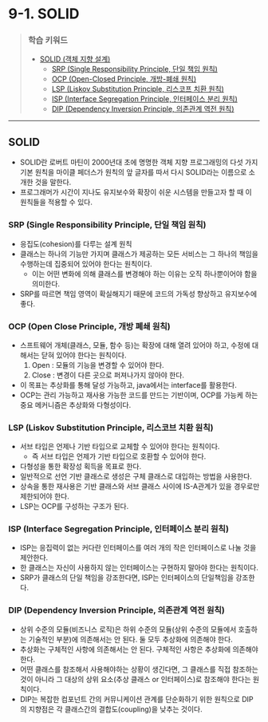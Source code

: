 # 9-1. SOLID

> ### 학습 키워드
>
> * [SOLID (객체 지향 설계)](9-1.-solid.md#solid)
>   * [SRP (Single Responsibility Principle, 단일 책임 원칙)](9-1.-solid.md#srp-single-responsibility-principle)
>   * [OCP (Open-Closed Principle, 개방-폐쇄 원칙)](9-1.-solid.md#ocp-open-close-principle)
>   * [LSP (Liskov Substitution Principle, 리스코프 치환 원칙)](9-1.-solid.md#8ee6)
>   * [ISP (Interface Segregation Principle, 인터페이스 분리 원칙)](9-1.-solid.md#176b)
>   * [DIP (Dependency Inversion Principle, 의존관계 역전 원칙)](9-1.-solid.md#dip-dependency-inversion-principle)

***

## SOLID

* SOLID란 로버트 마틴이 2000년대 초에 명명한 객체 지향 프로그래밍의 다섯 가지 기본 원칙을 마이클 페더스가 원칙의 앞 글자를 따서 다시 SOLID라는 이름으로 소개한 것을 말한다.
* 프로그래머가 시간이 지나도 유지보수와 확장이 쉬운 시스템을 만들고자 할 때 이 원칙들을 적용할 수 있다.

### SRP (Single Responsibility Principle, 단일 책임 원칙)

* 응집도(cohesion)를 다루는 설계 원칙
* 클래스는 하나의 기능만 가지며 클래스가 제공하는 모든 서비스는 그 하나의 책임을 수행하는데 집중되어 있어야 한다는 원칙이다.
  * 이는 어떤 변화에 의해 클래스를 변경해야 하는 이유는 오직 하나뿐이어야 함을 의미한다.
* SRP를 따르면 책임 영역이 확실해지기 때문에 코드의 가독성 향상하고 유지보수에 좋다.

### OCP (Open Close Principle, 개방 폐쇄 원칙)

* 스프트웨어 개체(클래스, 모듈, 함수 등)는 확장에 대해 열려 있어야 하고, 수정에 대해서는 닫혀 있어야 한다는 원칙이다.
  1. Open : 모듈의 기능을 변경할 수 있어야 한다.
  2. Close : 변경이 다른 곳으로 퍼져나가지 않아야 한다.
* 이 목표는 추상화를 통해 달성 가능하고, java에서는 interface를 활용한다.
* OCP는 관리 가능하고 재사용 가능한 코드를 만드는 기반이며, OCP를 가능케 하는 중요 메커니즘은 추상화와 다형성이다.

### LSP (Liskov Substitution Principle, 리스코브 치환 원칙) <a href="#8ee6" id="8ee6"></a>

* 서브 타입은 언제나 기반 타입으로 교체할 수 있어야 한다는 원칙이다.
  * 즉 서브 타입은 언제가 기반 타입으로 호환할 수 있어야 한다.
* 다형성을 통한 확장성 획득을 목표로 한다.
* 일반적으로 선언 기반 클래스로 생성은 구체 클래스로 대입하는 방법을 사용한다.
* 상속을 통한 재사용은 기반 클래스와 서브 클래스 사이에 IS-A관계가 있을 경우로만 제한되어야 한다.
* LSP는 OCP를 구성하는 구조가 된다.

### ISP (Interface Segregation Principle, 인터페이스 분리 원칙) <a href="#176b" id="176b"></a>

* ISP는 응집력이 없는 커다란 인터페이스를 여러 개의 작은 인터페이스로 나눌 것을 제안한다.
* 한 클래스는 자신이 사용하지 않는 인터페이스는 구현하지 말아야 한다는 원칙이다.
* SRP가 클래스의 단일 책임을 강조한다면, ISP는 인터페이스의 단일책임을 강조한다.

### DIP (Dependency Inversion Principle, 의존관계 역전 원칙)

* 상위 수준의 모듈(비즈니스 로직)은 하위 수준의 모듈(상위 수준의 모듈에서 호출하는 기술적인 부분)에 의존해서는 안 된다. 둘 모두 추상화에 의존해야 한다.
* 추상화는 구체적인 사항에 의존해서는 안 된다. 구체적인 사항은 추상화에 의존해야 한다.
* 어떤 클래스를 참조해서 사용해야하는 상황이 생긴다면, 그 클래스를 직접 참조하는 것이 아니라 그 대상의 상위 요소(추상 클래스 or 인터페이스)로 참조해야 한다는 원칙이다.
* DIP는 복잡한 컴포넌트 간의 커뮤니케이션 관계를 단순화하기 위한 원칙으로 DIP의 지향점은 각 클래스간의 결합도(coupling)을 낮추는 것이다.
